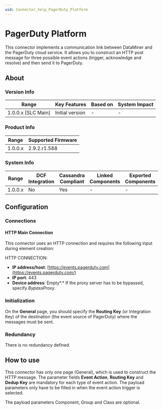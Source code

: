 ```yaml
---
uid: Connector_help_PagerDuty_Platform
---
```


# PagerDuty Platform

This connector implements a communication link between DataMiner and the PagerDuty cloud service. It allows you to construct an HTTP post message for three possible event actions (trigger, acknowledge and resolve) and then send it to PagerDuty.

## About

### Version Info

| Range                | Key Features     | Based on     | System Impact     |
|----------------------|------------------|--------------|-------------------|
| 1.0.0.x [SLC Main]   | Initial version  | -            | -                 |

### Product Info

| Range     | Supported Firmware     |
|-----------|------------------------|
| 1.0.0.x   | 2.9.2.r1.588           |

### System Info

| Range     | DCF Integration     | Cassandra Compliant     | Linked Components     | Exported Components     |
|-----------|---------------------|-------------------------|-----------------------|-------------------------|
| 1.0.0.x   | No                  | Yes                     | -                     | -                       |

## Configuration

### Connections

#### HTTP Main Connection

This connector uses an HTTP connection and requires the following input during element creation:

HTTP CONNECTION:

- **IP address/host**: [https://events.pagerduty.com](https://events.pagerduty.com/)
- **IP port**: 443
- **Device address**: Empty*.* If the proxy server has to be bypassed, specify *BypassProxy*.

### Initialization

On the **General** page, you should specify the **Routing Key** (or Integration Key) of the destination (the event source of PagerDuty) where the messages must be sent.

### Redundancy

There is no redundancy defined.

## How to use

This connector has only one page (General), which is used to construct the HTTP message. The parameter fields **Event Action**, **Routing Key** and **Dedup Key** are mandatory for each type of event action. The payload parameters only have to be filled in when the event action trigger is selected.

The payload parameters Component, Group and Class are optional.
